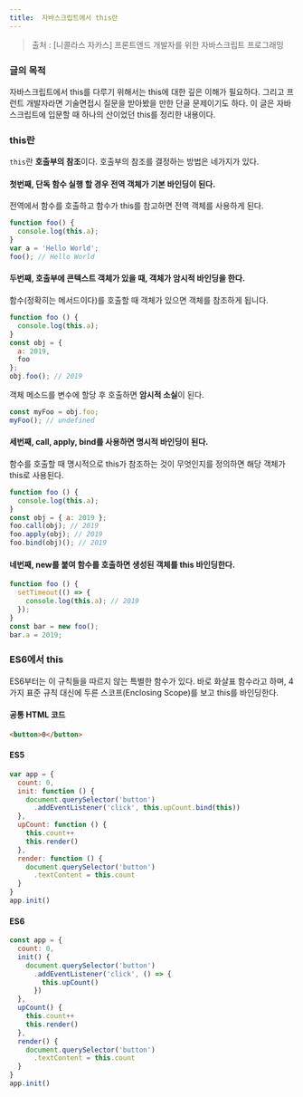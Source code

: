 ```yaml
---
title:  자바스크립트에서 this란
---
```

> 출처 : [니콜라스 자카스] 프론트엔드 개발자를 위한 자바스크립트 프로그래밍

### 글의 목적
자바스크립트에서 this를 다루기 위해서는 this에 대한 깊은 이해가 필요하다. 그리고 프런트 개발자라면 기술면접시 질문을 받아봤을 만한 단골 문제이기도 하다.
이 글은 자바스크립트에 입문할 때 하나의 산이었던 this를 정리한 내용이다. 

### this란
`this`란 **호출부의 참조**이다. 호출부의 참조를 결정하는 방법은 네가지가 있다.

#### 첫번째, 단독 함수 실행 할 경우 전역 객체가 **기본 바인딩**이 된다.
전역에서 함수를 호출하고 함수가 this를 참고하면 전역 객체를 사용하게 된다.
```js
function foo() {
  console.log(this.a);
}
var a = 'Hello World';
foo(); // Hello World
```

#### 두번째, 호출부에 콘텍스트 객체가 있을 때, 객체가 **암시적 바인딩**을 한다.
함수(정확히는 메서드이다)를 호출할 때 객체가 있으면 객체를 참조하게 됩니다. 
```js
function foo () {
  console.log(this.a);
}
const obj = {
  a: 2019,
  foo
};
obj.foo(); // 2019
```
객체 메소드를 변수에 할당 후 호출하면 **암시적 소실**이 된다.
```js
const myFoo = obj.foo;
myFoo(); // undefined
```

#### 세번째, call, apply, bind를 사용하면 **명시적 바인딩**이 된다.
함수를 호출할 때 명시적으로 this가 참조하는 것이 무엇인지를 정의하면 해당 객체가 this로 사용된다.
```js
function foo () {
  console.log(this.a);
}
const obj = { a: 2019 };
foo.call(obj); // 2019
foo.apply(obj); // 2019
foo.bind(obj)(); // 2019
```

#### 네번째, new를 붙여 함수를 호출하면 생성된 객체를 this 바인딩한다.
```js
function foo () {
  setTimeout(() => {
    console.log(this.a); // 2019
  });
}
const bar = new foo();
bar.a = 2019;
```

### ES6에서 this
ES6부터는 이 규칙들을 따르지 않는 특별한 함수가 있다. 바로 화살표 함수라고 하며, 4가지 표준 규칙 대신에 두른 스코프(Enclosing Scope)를 보고 this를 바인딩한다.

#### 공통 HTML 코드
```html
<button>0</button>
```

#### ES5
```js
var app = {
  count: 0,
  init: function () {
    document.querySelector('button')
      .addEventListener('click', this.upCount.bind(this))
  },
  upCount: function () {
    this.count++
    this.render()
  },
  render: function () {
    document.querySelector('button')
      .textContent = this.count
  }
}
app.init()
```

#### ES6
```js
const app = {
  count: 0,
  init() {
    document.querySelector('button')
      .addEventListener('click', () => {
        this.upCount()
      })
  },
  upCount() {
    this.count++
    this.render()
  },
  render() {
    document.querySelector('button')
      .textContent = this.count
  }
}
app.init()
```
